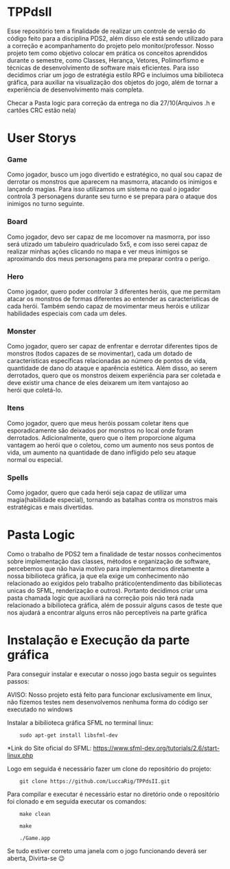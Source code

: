 
# TPPdsII
Esse repositório tem a finalidade de realizar um controle de versão do código feito para a disciplina PDS2, além disso ele está sendo utilizado para a correção e acompanhamento do projeto pelo monitor/professor. Nosso projeto tem como objetivo colocar em prática os conceitos aprendidos durante o semestre, como Classes, Herança, Vetores, Polimorfismo e técnicas de desenvolvimento de software mais eficientes. Para isso decidimos criar um jogo de estratégia estilo RPG e incluimos uma bibilioteca gráfica, para auxiliar na visualização dos objetos do jogo, além de tornar a experiência de desenvolvimento mais completa.


Checar a Pasta logic para correção da entrega no dia 27/10(Arquivos .h e cartões CRC estão nela)


# User Storys

### Game

Como jogador, busco um jogo divertido e estratégico, no qual sou capaz de derrotar os monstros que aparecem na masmorra, atacando os inimigos e lançando magias. Para isso utilizamos um sistema no qual o jogador controla 3 personagens durante seu turno e se prepara para o ataque dos inimigos no turno seguinte.

### Board

Como jogador, devo ser capaz de me locomover na masmorra, por isso será utizado um tabuleiro quadriculado 5x5, e com isso serei capaz de realizar minhas ações clicando no mapa e ver meus inimigos se aproximando dos meus personagens para me preparar contra o perigo. 

### Hero

Como jogador, quero poder controlar 3 diferentes heróis, que me permitam atacar os monstros de formas diferentes ao entender as características de cada herói. Também sendo capaz de movimentar meus heróis e utilizar habilidades especiais com cada um deles.

### Monster

Como jogador, quero ser capaz de enfrentar e derrotar diferentes tipos de monstros (todos capazes de se movimentar), cada um dotado de características específicas relacionadas ao número de pontos de vida, quantidade de dano do ataque e aparência estética. Além disso, ao serem derrotados, quero que os monstros deixem experiência para ser coletada e deve existir uma chance de eles deixarem um item vantajoso ao herói que coletá-lo.

### Itens

Como jogador, quero que meus heróis possam coletar itens que esporadicamente são deixados por monstros no local onde foram derrotados. Adicionalmente, quero que o item proporcione alguma vantagem ao herói que o coletou, como um aumento nos seus pontos de vida, um aumento na quantidade de dano infligido pelo seu ataque normal ou especial.

### Spells

Como jogador, quero que cada herói seja capaz de utilizar uma magia(habilidade especial), tornando as batalhas contra os monstros mais estratégicas e mais divertidas.

# Pasta Logic

Como o trabalho de PDS2 tem a finalidade de testar nossos conhecimentos sobre implementação das classes, métodos e organização de software, percebemos que não havia motivo para implementarmos diretamente a nossa bibilioteca gráfica, ja que ela exige um conhecimento não relacionado ao exigidos pelo trabalho prático(entendimento das bibiliotecas unicas do SFML, renderização e outros). Portanto decidimos criar uma pasta chamada logic que auxiliará na correção pois não terá nada relacionado a bibilioteca gráfica, além de possuir alguns casos de teste que nos ajudará a encontrar alguns erros não perceptíveis na parte gráfica

# Instalação e Execução da parte gráfica

Para conseguir instalar e executar o nosso jogo basta seguir os seguintes passos:

AVISO: Nosso projeto está feito para funcionar exclusivamente em linux, não fizemos testes nem desenvolvemos nenhuma forma do código ser executado no windows 

Instalar a bibilioteca gráfica SFML no terminal linux:

```
    sudo apt-get install libsfml-dev
```

*Link do Site oficial do SFML: https://www.sfml-dev.org/tutorials/2.6/start-linux.php

Logo em seguida é necessário fazer um clone do repositório do projeto:

```
    git clone https://github.com/LuccaRig/TPPdsII.git
```


Para compilar e executar é necessário estar no diretório onde o repositório foi clonado e em seguida executar os comandos:

```
    make clean
```

```
    make
```

```
    ./Game.app
```

Se tudo estiver correto uma janela com o jogo funcionando deverá ser aberta, Divirta-se 😉

